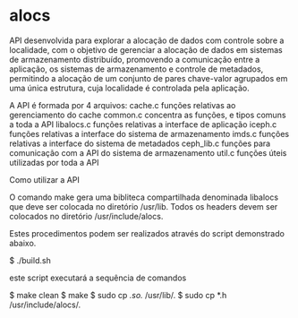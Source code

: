 # alocs
API desenvolvida para explorar a alocação de dados com controle sobre a localidade, com o objetivo de
gerenciar a alocação de dados em sistemas de armazenamento distribuído, promovendo a comunicação
entre a aplicação, os sistemas de armazenamento e controle de metadados, permitindo a alocação de um conjunto de
pares chave-valor agrupados em uma única estrutura, cuja localidade é controlada pela aplicação.

A API é formada por 4 arquivos:
cache.c  funções relativas ao gerenciamento do cache
common.c concentra as funções, e tipos comuns a toda a API
libalocs.c funções relativas a interface de aplicação
iceph.c funções relativas a interface do sistema de armazenamento
imds.c funções relativas a interface do sistema de metadados
ceph_lib.c funções para comunicação com a API do sistema de armazenamento
util.c  funções úteis utilizadas por toda a API

Como utilizar a API

O comando make gera uma bibliteca compartilhada denominada libalocs que deve
ser colocada no diretório /usr/lib.
Todos os headers devem ser colocados no diretório /usr/include/alocs.

Estes procedimentos podem ser realizados através do script demonstrado abaixo.

$ ./build.sh

este script executará a sequência de comandos

$ make clean
$ make
$ sudo cp *.so.* /usr/lib/.
$ sudo cp *.h /usr/include/alocs/.


